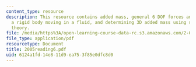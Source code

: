 ```yaml
---
content_type: resource
description: This resource contains added mass, general 6 DOF forces and moments on
  a rigid body moving in a fluid, and determining 3D added mass using slender body
  theory.
file: /media/https%3A/open-learning-course-data-rc.s3.amazonaws.com/2-016-hydrodynamics-13-012-fall-2005/6124a1fd14e811d9ea753f85e0dfc8d0_2005reading6.pdf
file_type: application/pdf
resourcetype: Document
title: 2005reading6.pdf
uid: 6124a1fd-14e8-11d9-ea75-3f85e0dfc8d0
---
```

